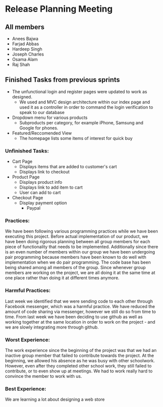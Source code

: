 # Release Planning Meeting
## All members 
* Anees Bajwa
* Farjad Abbas
* Hardeep Singh
* Joseph Charles
* Osama Alam
* Raj Shah

## Finished Tasks from previous sprints

* The unfunctional login and register pages were updated to work as designed.
    * We used and MVC design architecture within our index page and used it as a controller in order to command the login verification to speak to our database
* Dropdown menu for various products
    * Subproducts per category, for example iPhone, Samsung and Google for phones.
* Featured/Reccomended View
    * The homepage lists some items of interest for quick buy

### Unfinished Tasks:
* Cart Page
    * Displays items that are added to customer's cart
    * Displays link to checkout
* Product Page
    * Displays product info
    * Displays link to add item to cart
    * User can add to cart
* Checkout Page
    * Display payment option
        * Paypal

### Practices:
We have been following various programming practices while we have been executing this project. Before actual implementation of our product, we have been doing rigorous planning between all group members for each piece of functionality that needs to be implemented. Additionally since there is an even number of members within our group we have been undergoing pair programming because members have been known to do well with implementation when we do pair programming. The code base has been being shared among all members of the group. Since whenever group members are working on the project, we are all doing it at the same time at one place rather than doing it at different times anymore.

### Harmful Practices:
Last week we identified that we were sending code to each other through Facebook messenger, which was a harmful practice. We have reduced the amount of code sharing via messenger, however we still do so from time to time. From last week we have been deciding to use github as well as working together at the same location in order to work on the project - and we are slowly integrating more through github.

### Worst Experience: 
The work experience since the beginning of the project was that we had an inactive group member that failed to contribute towards the project. At the beginning, we allowed his absence as he was busy with other schoolwork. However, even after they completed other school work, they still failed to contribute, or to even show up at meetings. We had to work really hard to convince the member to work with us.

### Best Experience: 
We are learning a lot about designing a web store
 
